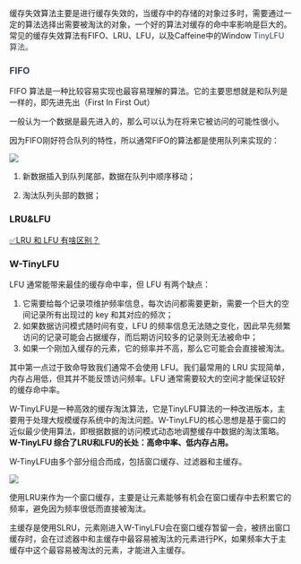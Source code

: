 缓存失效算法主要是进行缓存失效的，当缓存中的存储的对象过多时，需要通过一定的算法选择出需要被淘汰的对象，一个好的算法对缓存的命中率影响是巨大的。常见的缓存失效算法有FIFO、LRU、LFU，以及Caffeine中的Window <font style="color:rgb(49, 70, 89);">TinyLFU算法。</font>

<font style="color:rgb(49, 70, 89);"></font>

### <font style="color:rgb(49, 70, 89);">FIFO</font>


FIFO 算法是一种比较容易实现也最容易理解的算法。它的主要思想就是和队列是一样的，即先进先出（First In First Out）



一般认为一个数据是最先进入的，那么可以认为在将来它被访问的可能性很小。



因为FIFO刚好符合队列的特性，所以通常FIFO的算法都是使用队列来实现的：



![](https://cdn.nlark.com/yuque/0/2022/png/5378072/1672296682476-98ee6a2f-871c-4d2d-bc95-b8b70e8d9f43.png)

<font style="color:rgb(54, 46, 43);"></font>

1. 新数据插入到队列尾部，数据在队列中顺序移动；

2. 淘汰队列头部的数据；



### LRU&LFU
[✅LRU 和 LFU 有啥区别？](https://www.yuque.com/hollis666/qyhor6/bqdgqba2ggyplgg7)



### W-TinyLFU


LFU 通常能带来最佳的缓存命中率，但 LFU 有两个缺点：

1. 它需要给每个记录项维护频率信息，每次访问都需要更新，需要一个巨大的空间记录所有出现过的 key 和其对应的频次；
2. 如果数据访问模式随时间有变，LFU 的频率信息无法随之变化，因此早先频繁访问的记录可能会占据缓存，而后期访问较多的记录则无法被命中；
3. 如果一个刚加入缓存的元素，它的频率并不高，那么它可能会会直接被淘汰。



其中第一点过于致命导致我们通常不会使用 LFU。我们最常用的 LRU 实现简单，内存占用低，但其并不能反馈访问频率。LFU 通常需要较大的空间才能保证较好的缓存命中率。



W-TinyLFU是一种高效的缓存淘汰算法，它是TinyLFU算法的一种改进版本，主要用于处理大规模缓存系统中的淘汰问题。W-TinyLFU的核心思想是基于窗口的近似最少使用算法，即根据数据的访问模式动态地调整缓存中数据的淘汰策略。**<font style="color:rgb(18, 18, 18);">W-TinyLFU 综合了LRU和LFU的长处：高命中率、低内存占用。</font>**



W-TinyLFU由多个部分组合而成，包括窗口缓存、过滤器和主缓存。



![](https://cdn.nlark.com/yuque/0/2023/png/5378072/1678521862530-0a19129d-32e9-49bd-b491-01a69ee7ec0c.png)

使用LRU来作为一个窗口缓存，主要是让元素能够有机会在窗口缓存中去积累它的频率，避免因为频率很低而直接被淘汰。



主缓存是使用SLRU，元素刚进入W-TinyLFU会在窗口缓存暂留一会，被挤出窗口缓存时，会在过滤器中和主缓存中最容易被淘汰的元素进行PK，如果频率大于主缓存中这个最容易被淘汰的元素，才能进入主缓存。



















  





